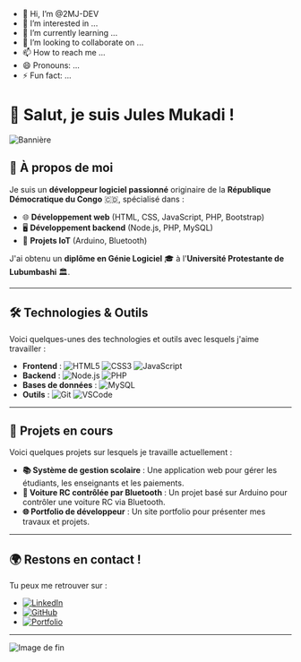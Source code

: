 - 👋 Hi, I’m @2MJ-DEV
- 👀 I’m interested in ...
- 🌱 I’m currently learning ...
- 💞️ I’m looking to collaborate on ...
- 📫 How to reach me ...
- 😄 Pronouns: ...
- ⚡ Fun fact: ...

<!---
2MJ-DEV/2MJ-DEV is a ✨ special ✨ repository because its `README.md` (this file) appears on your GitHub profile.
You can click the Preview link to take a look at your changes.
--->
# 👋 Salut, je suis **Jules Mukadi** !

![Bannière](https://via.placeholder.com/1000x200.png?text=Bienvenue+sur+mon+profil+GitHub)

## 🚀 À propos de moi
Je suis un **développeur logiciel passionné** originaire de la **République Démocratique du Congo** 🇨🇩, spécialisé dans :
- 🌐 **Développement web** (HTML, CSS, JavaScript, PHP, Bootstrap)
- 🖥️ **Développement backend** (Node.js, PHP, MySQL)
- 🤖 **Projets IoT** (Arduino, Bluetooth)

J'ai obtenu un **diplôme en Génie Logiciel** 🎓 à l'**Université Protestante de Lubumbashi** 🏛️.

---

## 🛠️ Technologies & Outils
Voici quelques-unes des technologies et outils avec lesquels j'aime travailler :

- **Frontend** : ![HTML5](https://img.shields.io/badge/HTML5-E34F26?logo=html5&logoColor=fff) ![CSS3](https://img.shields.io/badge/CSS3-1572B6?logo=css3&logoColor=fff) ![JavaScript](https://img.shields.io/badge/JavaScript-F7DF1E?logo=javascript&logoColor=333)
- **Backend** : ![Node.js](https://img.shields.io/badge/Node.js-43853D?logo=node.js&logoColor=fff) ![PHP](https://img.shields.io/badge/PHP-777BB4?logo=php&logoColor=fff)
- **Bases de données** : ![MySQL](https://img.shields.io/badge/MySQL-4479A1?logo=mysql&logoColor=fff)
- **Outils** : ![Git](https://img.shields.io/badge/Git-F05032?logo=git&logoColor=fff) ![VSCode](https://img.shields.io/badge/VSCode-007ACC?logo=visual-studio-code&logoColor=fff)

---

## 💼 Projets en cours
Voici quelques projets sur lesquels je travaille actuellement :

- **📚 Système de gestion scolaire** : Une application web pour gérer les étudiants, les enseignants et les paiements.
- **🚗 Voiture RC contrôlée par Bluetooth** : Un projet basé sur Arduino pour contrôler une voiture RC via Bluetooth.
- **🌐 Portfolio de développeur** : Un site portfolio pour présenter mes travaux et projets.

---

## 🌍 Restons en contact !
Tu peux me retrouver sur :
- [![LinkedIn](https://img.shields.io/badge/LinkedIn-blue?logo=linkedin&logoColor=fff)](https://www.linkedin.com/in/julesmukadi)
- [![GitHub](https://img.shields.io/badge/GitHub-181717?logo=github&logoColor=fff)](https://github.com/JulesDevX)
- [![Portfolio](https://img.shields.io/badge/Portfolio-24292E?logo=portfolio&logoColor=fff)](https://julesmukadi.github.io)

---

![Image de fin](https://via.placeholder.com/1000x100.png?text=Merci+de+visiter+mon+profil!)
